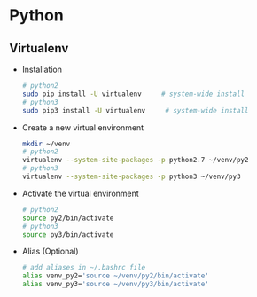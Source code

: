 # Python

## Virtualenv

* Installation

    ```bash
    # python2
    sudo pip install -U virtualenv     # system-wide install
    # python3
    sudo pip3 install -U virtualenv     # system-wide install
    ```

* Create a new virtual environment

    ```bash
    mkdir ~/venv
    # python2
    virtualenv --system-site-packages -p python2.7 ~/venv/py2
    # python3
    virtualenv --system-site-packages -p python3 ~/venv/py3
    ```

* Activate the virtual environment

    ```bash
    # python2
    source py2/bin/activate
    # python3
    source py3/bin/activate
    ```

* Alias (Optional)

    ```bash
    # add aliases in ~/.bashrc file
    alias venv_py2='source ~/venv/py2/bin/activate'
    alias venv_py3='source ~/venv/py3/bin/activate'
    ```